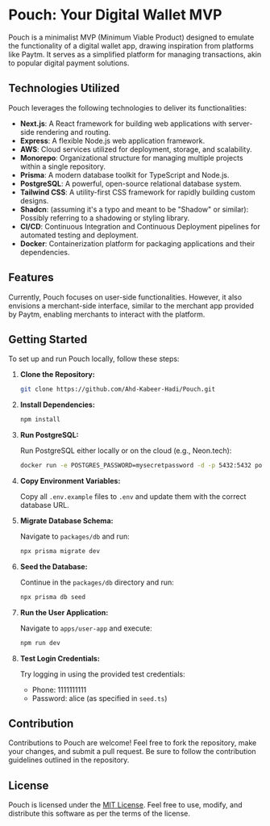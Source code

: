 # Pouch: Your Digital Wallet MVP

Pouch is a minimalist MVP (Minimum Viable Product) designed to emulate the functionality of a digital wallet app, drawing inspiration from platforms like Paytm. It serves as a simplified platform for managing transactions, akin to popular digital payment solutions.

## Technologies Utilized

Pouch leverages the following technologies to deliver its functionalities:

- **Next.js**: A React framework for building web applications with server-side rendering and routing.
- **Express**: A flexible Node.js web application framework.
- **AWS**: Cloud services utilized for deployment, storage, and scalability.
- **Monorepo**: Organizational structure for managing multiple projects within a single repository.
- **Prisma**: A modern database toolkit for TypeScript and Node.js.
- **PostgreSQL**: A powerful, open-source relational database system.
- **Tailwind CSS**: A utility-first CSS framework for rapidly building custom designs.
- **Shadcn**: (assuming it's a typo and meant to be "Shadow" or similar): Possibly referring to a shadowing or styling library.
- **CI/CD**: Continuous Integration and Continuous Deployment pipelines for automated testing and deployment.
- **Docker**: Containerization platform for packaging applications and their dependencies.

## Features

Currently, Pouch focuses on user-side functionalities. However, it also envisions a merchant-side interface, similar to the merchant app provided by Paytm, enabling merchants to interact with the platform.

## Getting Started

To set up and run Pouch locally, follow these steps:

1. **Clone the Repository:**

   ```bash
   git clone https://github.com/Ahd-Kabeer-Hadi/Pouch.git
   ```

2. **Install Dependencies:**

   ```bash
   npm install
   ```

3. **Run PostgreSQL:**

   Run PostgreSQL either locally or on the cloud (e.g., Neon.tech):

   ```bash
   docker run -e POSTGRES_PASSWORD=mysecretpassword -d -p 5432:5432 postgres
   ```

4. **Copy Environment Variables:**

   Copy all `.env.example` files to `.env` and update them with the correct database URL.

5. **Migrate Database Schema:**

   Navigate to `packages/db` and run:

   ```bash
   npx prisma migrate dev
   ```

6. **Seed the Database:**

   Continue in the `packages/db` directory and run:

   ```bash
   npx prisma db seed
   ```

7. **Run the User Application:**

   Navigate to `apps/user-app` and execute:

   ```bash
   npm run dev
   ```

8. **Test Login Credentials:**

   Try logging in using the provided test credentials:
   - Phone: 1111111111
   - Password: alice (as specified in `seed.ts`)

## Contribution

Contributions to Pouch are welcome! Feel free to fork the repository, make your changes, and submit a pull request. Be sure to follow the contribution guidelines outlined in the repository.

## License

Pouch is licensed under the [MIT License](LICENSE). Feel free to use, modify, and distribute this software as per the terms of the license.